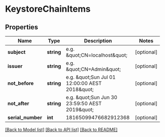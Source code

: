 # KeystoreChainItems

## Properties
Name | Type | Description | Notes
------------ | ------------- | ------------- | -------------
**subject** | **string** | e.g. \&quot;CN&#x3D;localhost\&quot; | [optional] 
**issuer** | **string** | e.g. \&quot;CN&#x3D;Admin\&quot; | [optional] 
**not_before** | **string** | e.g. \&quot;Sun Jul 01 12:00:00 AEST 2018\&quot; | [optional] 
**not_after** | **string** | e.g. \&quot;Sun Jun 30 23:59:50 AEST 2019\&quot; | [optional] 
**serial_number** | **int** | 18165099476682912368 | [optional] 

[[Back to Model list]](../README.md#documentation-for-models) [[Back to API list]](../README.md#documentation-for-api-endpoints) [[Back to README]](../README.md)


